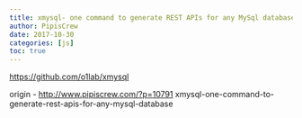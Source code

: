 ```yaml
---
title: xmysql- one command to generate REST APIs for any MySql database
author: PipisCrew
date: 2017-10-30
categories: [js]
toc: true
---
```


https://github.com/o1lab/xmysql

origin - http://www.pipiscrew.com/?p=10791 xmysql-one-command-to-generate-rest-apis-for-any-mysql-database